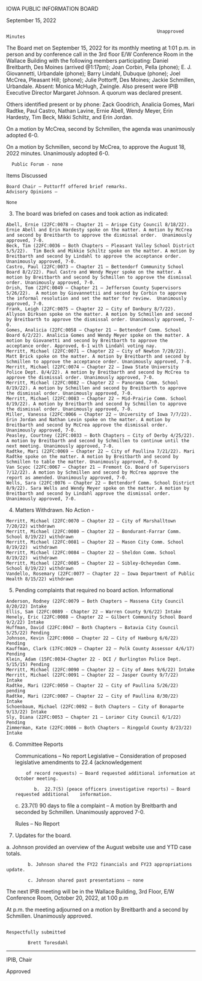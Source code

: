  IOWA PUBLIC INFORMATION BOARD

September 15, 2022

                                                            Unapproved Minutes

The Board met on September 15, 2022 for its monthly meeting at 1:01 p.m. in person and by conference call in the 3rd floor E/W Conference Room in the Wallace Building with the following members participating: Daniel Breitbarth, Des Moines (arrived @1:17pm); Joan Corbin, Pella (phone); E. J. Giovannetti, Urbandale (phone); Barry Lindahl, Dubuque (phone); Joel McCrea, Pleasant Hill; (phone); Julie Pottorff, Des Moines; Jackie Schmillen, Urbandale. Absent: Monica McHugh, Zwingle. Also present were IPIB Executive Director Margaret Johnson. A quorum was declared present.

Others identified present or by phone: Zack Goodrich, Analicia Gomes, Mari Radtke, Paul Castro, Nathan Lavine, Ernie Abell, Wendy Meyer, Erin Hardesty, Tim Beck, Mikki Schiltz, and Erin Jordan.    

On a motion by McCrea, second by Schmillen, the agenda was unanimously adopted 6-0.

On a motion by Schmillen, second by McCrea, to approve the August 18, 2022 minutes. Unanimously adopted 6-0.

      Public Forum - none

Items Discussed

    Board Chair – Pottorff offered brief remarks.
    Advisory Opinions –

    None

 3)  The board was briefed on cases and took action as indicated: 

    Abell, Ernie (22FC:0078 – Chapter 21 – Arispe City Council 8/18/22). Ernie Abell and Erin Hardesty spoke on the matter. A motion by McCrea and second by Breitbarth to approve the dismissal order.  Unanimously approved, 7-0.
    Beck, Tim (22FC:0036 – Both Chapters – Pleasant Valley School District 5/5/22).  Tim Beck and Mikkie Schiltz spoke on the matter. A motion by Breitbarth and second by Lindahl to approve the acceptance order. Unanimously approved, 7-0.
    Castro, Paul (22FC:0073 – Chapter 21 – Bettendorf Community School Board 8/2/22). Paul Castro and Wendy Meyer spoke on the matter. A motion by Breitbarth and second by Schmillen to approve the dismissal order. Unanimously approved, 7-0.
    Drish, Tom (22FC:0049 – Chapter 21 – Jefferson County Supervisors 5/26/22).  A motion by Giovannettii and second by Corbin to approve the informal resolution and set the matter for review.  Unanimously approved, 7-0.
    Frank, Leigh (22FC:0075 – Chapter 22 – City of Danbury 8/7/22). Allyson Dirksen spoke on the matter. A motion by Schmillen and second by Breitbarth to approve the dismissal order. Unanimously approved, 7-0.
    Gomes, Analicia (22FC:0058 – Chapter 21 – Bettendorf Comm. School Board 6/2/22). Analicia Gomes and Wendy Meyer spoke on the matter. A motion by Giovanetti and second by Breitbarth to approve the acceptance order. Approved, 6-1 with Lindahl voting nay.
    Merritt, Michael (22FC:0071 – Chapter 22 – City of Newton 7/20/22). Matt Brick spoke on the matter. A motion by Breitbarth and second by Schmillen to approve the acceptance order. Unanimously approved, 7-0.
    Merritt, Michael (22FC:0074 – Chapter 22 – Iowa State University Police Dept. 8/4/22). A motion by Breitbarth and second by McCrea to approve the dismissal order. Unanimously approved, 7-0.
    Merritt, Michael (22FC:0082 – Chapter 22 – Panorama Comm. School 8/19/22). A motion by Schmillen and second by Breitbarth to approve the dismissal order. Unanimously approved, 7-0.
    Merritt, Michael (22FC:0083 – Chapter 22 – Mid-Prairie Comm. School 8/19/22). A motion by Breitbarth and second by Schmillen to approve the dismissal order. Unanimously approved, 7-0.
    Miller, Vanessa (22FC:0066 – Chapter 22 – University of Iowa 7/7/22). Erin Jordan and Nathan Levin spoke on the matter. A motion by Breitbarth and second by McCrea approve the dismissal order. Unanimously approved, 7-0.
    Peasley, Courtney (22FC:0033 – Both Chapters – City of Derby 4/25/22). A motion by Breitbarth and second by Schmillen to continue until the next meeting. Unanimously approved, 7-0.
    Radtke, Mari (22FC:0069 – Chapter 22 – City of Paullina 7/21/22). Mari Radtke spoke on the matter. A motion by Breitbarth and second by Schmillen to table the matter. Unanimously approved, 7-0.
    Van Scyoc (22FC:0067 – Chapter 21 – Fremont Co. Board of Supervisors 7/12/22). A motion by Schmillen and second by McCrea approve the report as amended. Unanimously approved, 7-0.
    Wells, Sara (22FC:0076 – Chapter 22 – Bettendorf Comm. School District 8/9/22). Sara Wells and Wendy Meyer spoke on the matter. A motion by Breitbarth and second by Lindahl approve the dismissal order. Unanimously approved, 7-0.

  4)   Matters Withdrawn. No Action -

    Merritt, Michael (22FC:0070 – Chapter 22 – City of Marshalltown 7/20/22) withdrawn
    Merritt, Michael (22FC:0080 – Chapter 22 – Bondurant-Farrar Comm. School 8/19/22) withdrawn
    Merritt, Michael (22FC:0081 – Chapter 22 – Mason City Comm. School 8/19/22)  withdrawn
    Merritt, Michael (22FC:0084 – Chapter 22 – Sheldon Comm. School 8/19/22)  withdrawn
    Merritt, Michael (22FC:0085 – Chapter 22 – Sibley-Ocheyedan Comm. School 8/19/22) withdrawn
    Vandello, Rosemary (22FC:0077 – Chapter 22 – Iowa Department of Public Health 8/15/22) withdrawn

  5)  Pending complaints that required no board action.  Informational

    Anderson, Rodney (22FC:0079 – Both Chapters – Massena City Council 8/20/22) Intake
    Ellis, Sam (22FC:0089 - Chapter 22 – Warren County 9/6/22) Intake
    Henely, Eric (22FC:0088 – Chapter 22 – Gilbert Community School Board 9/2/22) Intake
    Huffman, David (22FC:0047 – Both Chapters – Batavia City Council 5/25/22) Pending
    Johnson, Kevin (22FC:0060 – Chapter 22 – City of Hamburg 6/6/22) Pending
    Kauffman, Clark (17FC:0029 – Chapter 22 – Polk County Assessor 4/6/17) Pending
    Klein, Adam (15FC:0034-Chapter 22 - DCI / Burlington Police Dept. 5/15/15) Pending
    Merritt, Michael (22FC:0090 – Chapter 22 – City of Ames 9/6/22) Intake
    Merritt, Michael (22FC:0091 – Chapter 22 – Jasper County 9/7/22) Intake
    Radtke, Mari (22FC:0050 – Chapter 22 – City of Paullina 5/26/22) pending
    Radtke, Mari (22FC:0087 – Chapter 22 – City of Paullina 8/30/22) Intake
    Schoenbaum, Michael (22FC:0092 – Both Chapters – City of Bonaparte 9/13/22) Intake
    Sly, Diana (22FC:0053 – Chapter 21 – Lorimor City Council 6/1/22) Pending
    Zimmerman, Kate (22FC:0086 – Both Chapters – Ringgold County 8/23/22) Intake

6)  Committee Reports

    Communications – No report
    Legislative –
        Consideration of proposed legislative amendments to 22.4 (acknowledgement

            of record requests) – Board requested additional information at October meeting.

               b.  22.7(5) (peace officers investigative reports) – Board requested additional    information.

      c. 23.7(1) 90 days to file a complaint – A motion by Breitbarth and seconded by Schmillen. Unanimously approved 7-0.

    Rules – No Report

7)  Updates for the board.

a. Johnson provided an overview of the August website use and YTD case totals.

            b. Johnson shared the FY22 financials and FY23 appropriations update.

            c. Johnson shared past presentations – none                                                                                            

The next IPIB meeting will be in the Wallace Building, 3rd Floor, E/W Conference Room, October 20, 2022, at 1:00 p.m

At  p.m. the meeting adjourned on a motion by Breitbarth and a second by Schmillen.  Unanimously approved.                                                                                       

                                                                                                Respectfully submitted

            Brett Toresdahl

__________________________

IPIB, Chair

Approved
